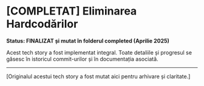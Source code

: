 # [COMPLETAT] Eliminarea Hardcodărilor

**Status: FINALIZAT și mutat în folderul completed (Aprilie 2025)**

Acest tech story a fost implementat integral. Toate detaliile și progresul se găsesc în istoricul commit-urilor și în documentația asociată.

---

[Originalul acestui tech story a fost mutat aici pentru arhivare și claritate.]
